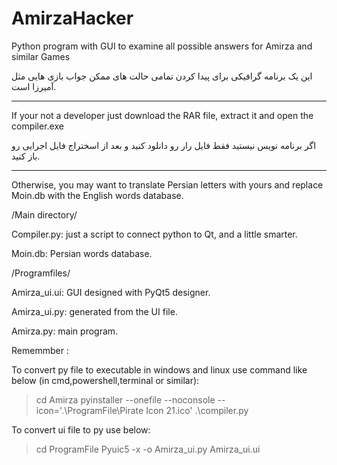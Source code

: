 # AmirzaHacker
Python program with GUI to examine all possible answers for Amirza and similar Games

این یک برنامه گرافیکی برای پیدا کردن تمامی حالت های ممکن جواب بازی هایی مثل آمیرزا است.

***
If your not a developer just download the RAR file, extract it and open the compiler.exe

اگر برنامه نویس نیستید فقط فایل رار رو دانلود کنید و بعد از اسختراج فایل اجرایی رو باز کنید.
****

Otherwise, you may want to translate Persian letters with yours and replace Moin.db with the English words database.

/Main directory/

Compiler.py: just a script to connect python to Qt, and a little smarter.

Moin.db: Persian words database.


/Programfiles/

Amirza_ui.ui: GUI designed with PyQt5 designer.

Amirza_ui.py: generated from the UI file.

Amirza.py: main program.


Rememmber :

To convert py file to executable in windows and linux use command like below (in cmd,powershell,terminal or similar):
> cd Amirza
> pyinstaller --onefile --noconsole --icon='.\ProgramFile\Pirate Icon 21.ico' .\compiler.py

To convert ui file to py use below:
> cd ProgramFile
> Pyuic5 -x -o Amirza_ui.py Amirza_ui.ui